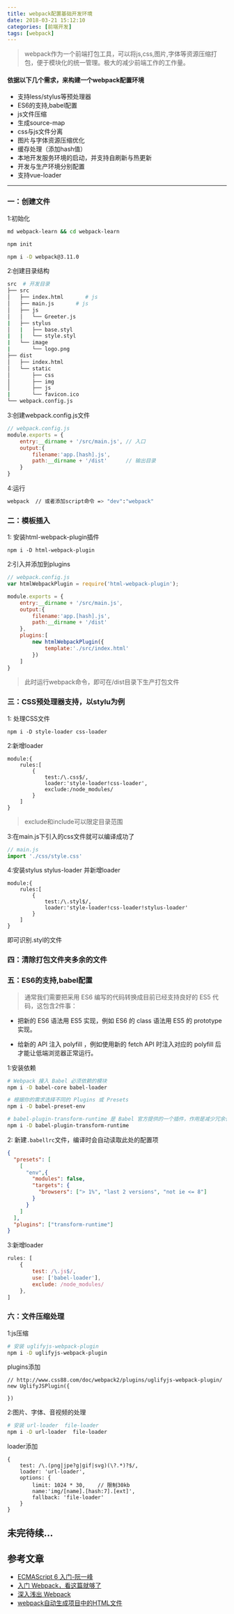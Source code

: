 ```yaml
---
title: webpack配置基础开发环境
date: 2018-03-21 15:12:10
categories: [前端开发]
tags: [webpack]
---
```


> webpack作为一个前端打包工具，可以将js,css,图片,字体等资源压缩打包，便于模块化的统一管理。极大的减少前端工作的工作量。

#### 依据以下几个需求，来构建一个webpack配置环境

- 支持less/stylus等预处理器
- ES6的支持,babel配置
- js文件压缩
- 生成source-map
- css与js文件分离
- 图片与字体资源压缩优化
- 缓存处理（添加hash值）
- 本地开发服务环境的启动，并支持自刷新与热更新
- 开发与生产环境分别配置
- 支持vue-loader

---

### 一：创建文件

1:初始化
```bash
md webpack-learn && cd webpack-learn

npm init

npm i -D webpack@3.11.0

```
2:创建目录结构
```bash
src  # 开发目录
├── src  
│   ├── index.html       # js
│   ├── main.js       # js
│   ├── js
│   │   └── Greeter.js
|   ├── stylus
│   |   ├── base.styl
|   |   └── style.styl
|   └── image
|       └── logo.png
├── dist  
│   ├── index.html      
│   └── static
│       ├── css
│       ├── img
│       ├── js
|       └── favicon.ico
└── webpack.config.js 
```
3:创建webpack.config.js文件
```javascript
// webpack.config.js
module.exports = {
    entry:__dirname + '/src/main.js', // 入口
    output:{
        filename:'app.[hash].js',  
        path:__dirname + '/dist'      // 输出目录
    }
}
```
4:运行

```bash
webpack  // 或者添加script命令 => "dev":"webpack"
```

### 二：模板插入

1: 安装html-webpack-plugin插件
```
npm i -D html-webpack-plugin
```
2:引入并添加到plugins
```javascript
// webpack.config.js
var htmlWebpackPlugin = require('html-webpack-plugin');

module.exports = {
    entry:__dirname + '/src/main.js',
    output:{
        filename:'app.[hash].js',
        path:__dirname + '/dist'
    },
    plugins:[
        new htmlWebpackPlugin({
            template:'./src/index.html'
        })
    ]
}
```

> 此时运行webpack命令，即可在/dist目录下生产打包文件

### 三：CSS预处理器支持，以stylu为例
1: 处理CSS文件
```
npm i -D style-loader css-loader
```
2:新增loader

```javacript
module:{
    rules:[
        {
            test:/\.css$/,
            loader:'style-loader!css-loader',
            exclude:/node_modules/
        }
    ]
}
```
> exclude和include可以限定目录范围

3:在main.js下引入的css文件就可以编译成功了
```javascript
// main.js
import './css/style.css'

```
4:安装stylus  stylus-loader 并新增loader
```javacript
module:{
    rules:[
        {
            test:/\.styl$/,
            loader:'style-loader!css-loader!stylus-loader'
        }
    ]
}
```
即可识别.styl的文件

### 四：清除打包文件夹多余的文件


### 五：ES6的支持,babel配置
>通常我们需要把采用 ES6 编写的代码转换成目前已经支持良好的 ES5 代码，这包含2件事：

- 把新的 ES6 语法用 ES5 实现，例如 ES6 的 class 语法用 ES5 的 prototype 实现。

- 给新的 API 注入 polyfill ，例如使用新的 fetch API 时注入对应的 polyfill 后才能让低端浏览器正常运行。


1:安装依赖
```bash
# Webpack 接入 Babel 必须依赖的模块
npm i -D babel-core babel-loader 

# 根据你的需求选择不同的 Plugins 或 Presets
npm i -D babel-preset-env

# babel-plugin-transform-runtime 是 Babel 官方提供的一个插件，作用是减少冗余代码。
npm i -D babel-plugin-transform-runtime
```
2: 新建`.babellrc`文件，编译时会自动读取此处的配置项
```json
{
  "presets": [
    [
      "env",{
        "modules": false,
        "targets": {
          "browsers": ["> 1%", "last 2 versions", "not ie <= 8"]
        }
      }
    ]
  ],
  "plugins": ["transform-runtime"]
}
```
3:新增loader
```javascript
rules: [
    {
        test: /\.js$/,
        use: ['babel-loader'],
        exclude: /node_modules/
    },
]
```
### 六：文件压缩处理

1:js压缩
    
```bash
# 安装 uglifyjs-webpack-plugin
npm i -D uglifyjs-webpack-plugin
```
plugins添加
```
// http://www.css88.com/doc/webpack2/plugins/uglifyjs-webpack-plugin/
new UglifyJSPlugin({

})
```

2:图片、字体、音视频的处理
```bash
# 安装 url-loader  file-loader
npm i -D url-loader  file-loader
```
loader添加
```
{
    test: /\.(png|jpe?g|gif|svg)(\?.*)?$/,
    loader: 'url-loader',
    options: {
        limit: 1024 * 30,    // 限制30kb
        name:'img/[name].[hash:7].[ext]',
        fallback: 'file-loader' 
    }
}
```

## 未完待续...

## 参考文章

- [ECMAScript 6 入门-阮一峰](http://es6.ruanyifeng.com/)
- [入门 Webpack，看这篇就够了](https://www.jianshu.com/p/42e11515c10f)
- [深入浅出 Webpack](http://webpack.wuhaolin.cn/)
- [webpack自动生成项目中的HTML文件](http://blog.csdn.net/haochangdi123/article/details/78316211?locationNum=4&fps=1)
